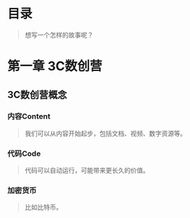 # 目录

> 想写一个怎样的故事呢？

# 第一章 3C数创营

## 3C数创营概念

### 内容Content
> 我们可以从内容开始起步，包括文档、视频、数字资源等。

### 代码Code
> 代码可以自动运行，可能带来更长久的价值。

### 加密货币
> 比如比特币。

